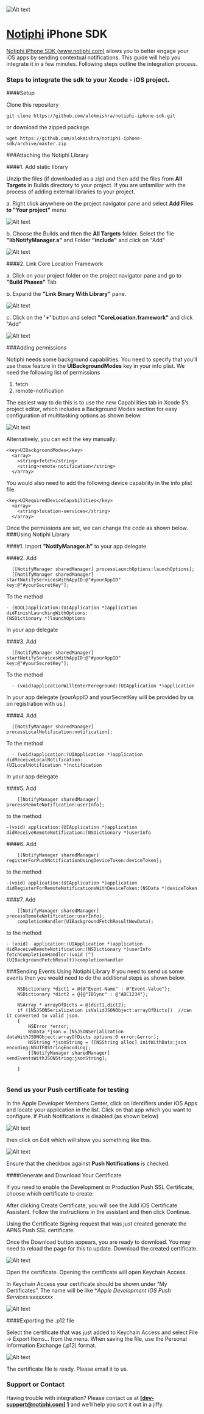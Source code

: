 ![Alt text](/READMESCR/not.png?raw=true)

[Notiphi](http://www.notiphi.com) iPhone SDK
==================

[Notiphi iPhone SDK (www.notiphi.com)](http://www.notiphi.com) allows you to better engage your iOS apps by sending contextual notifications. This guide will help you integrate it in a few minutes. Following steps outline the integration process.

### Steps to integrate the sdk to your Xcode - iOS project.

####Setup

Clone this repository

```
git clone https://github.com/alokmishra/notiphi-iphone-sdk.git
```

or download the zipped package.

```
wget https://github.com/alokmishra/notiphi-iphone-sdk/archive/master.zip
```

###Attaching the Notiphi Library

####1. Add static library

Unzip the files (if downloaded as a zip) and then add the files from **All Targets** in Builds directory to your project. If you are unfamiliar with the process of adding external libraries to your project.

a. Right click anywhere on the project navigator pane and select **Add Files to "Your project"** menu

![Alt text](/READMESCR/1a.png?raw=true)

b. Choose the Builds and then the **All Targets** folder. Select the file **"libNotifyManager.a"** and Folder **"include"** and click on "Add"

![Alt text](/READMESCR/1b.png?raw=true)

####2. Link Core Location Framework

a. Click on your project folder on the project navigator pane and go to **"Build Phases"** Tab

b. Expand the **"Link Binary With Library"** pane.

![Alt text](/READMESCR/2b.png?raw=true)

c. Click on the **'+'** button and select **"CoreLocation.framework"** and click "Add"

![Alt text](/READMESCR/2c.png?raw=true)

###Adding permissions

Notiphi needs some background capabilities. You need to specify that you’ll use these feature in the **UIBackgroundModes** key in your info plist.
We need the following list of permissions

1. fetch
2. remote-notification

The easiest way to do this is to use the new Capabilities tab in Xcode 5’s project editor, which includes a Background Modes section for easy configuration of multitasking options as shown below.

![Alt text](/READMESCR/xcode_background.png?raw=true)

Alternatively, you can edit the key manually:

```
<key>UIBackgroundModes</key>
  <array>
    <string>fetch</string>
    <string>remote-notification</string>
  </array>
```

You would also need to add the following device capability in the info plist file.

```
<key>UIRequiredDeviceCapabilities</key>
  <array>
    <string>location-services</string>
  </array>
```

Once the permissions are set, we can change the code as shown below.
###Using Notiphi Library

####1. Import
**"NotifyManager.h"** to your app delegate

####2. Add
```
  [[NotifyManager sharedManager] processLaunchOptions:launchOptions];
  [[NotifyManager sharedManager] startNotifyServicesWithAppID:@"#yourAppID"
key:@"#yourSecretKey"];
```

To the method

```
- (BOOL)application:(UIApplication *)application didFinishLaunchingWithOptions:
(NSDictionary *)launchOptions
```

In your app delegate

####3. Add
```
  [[NotifyManager sharedManager] startNotifyServicesWithAppID:@"#yourAppID"
key:@"#yourSecretKey"];
```

To the method

```
  - (void)applicationWillEnterForeground:(UIApplication *)application
```

In your app delegate (yourAppID and yourSecretKey will be provided by us on registration with us.)


####4. Add
```
  [[NotifyManager sharedManager] processLocalNotification:notification];
```

To the method

```
  - (void)application:(UIApplication *)application
didReceiveLocalNotification:
(UILocalNotification *)notification
```

In your app delegate

####5. Add
```
    [[NotifyManager sharedManager] processRemoteNotification:userInfo];

```
to the method
```
-(void) application:(UIApplication *)application didReceiveRemoteNotification:(NSDictionary *)userInfo
```

####6. Add
```
    [[NotifyManager sharedManager] registerForPushNotificationUsingDeviceToken:deviceToken];
```
to the method
```
-(void) application:(UIApplication *)application didRegisterForRemoteNotificationsWithDeviceToken:(NSData *)deviceToken
```

####7. Add
```
    [[NotifyManager sharedManager] processRemoteNotification:userInfo];
    completionHandler(UIBackgroundFetchResultNewData);

```
to the method
```
- (void)  application:(UIApplication *)application didReceiveRemoteNotification:(NSDictionary *)userInfo
fetchCompletionHandler:(void (^)(UIBackgroundFetchResult))completionHandler

```

###Sending Events Using Notiphi Library
If you need to send us some events then you would need to do the additional steps as shown below.

```
    NSDictionary *dict1 = @{@"Event-Name" : @"Event-Value"};
    NSDictionary *dict2 = @{@"IDSync" : @"ABC1234"};

    NSArray * arrayOfDicts = @[dict1,dict2];
    if ([NSJSONSerialization isValidJSONObject:arrayOfDicts])  //can it converted to valid json.
    {
        NSError *error;
        NSData *json = [NSJSONSerialization dataWithJSONObject:arrayOfDicts options:0 error:&error];
        NSString *jsonString = [[NSString alloc] initWithData:json encoding:NSUTF8StringEncoding];
        [[NotifyManager sharedManager] sendEventsWithJSONString:jsonString];

    }


```


### Send us your Push certificate for testing

In the Apple Developer Members Center, click on Identifiers under iOS Apps and locate your application in the list. Click on that app which you want to configure. If Push Notifications is disabled (as shown below)

![Alt text](/READMESCR/not_disabled.png?raw=true)

then click on Edit which will show you something like this.

![Alt text](/READMESCR/edit_nots.png?raw=true)

Ensure that the checkbox against  **Push Notifications** is checked.

####Generate and Download Your Certificate

If you need to enable the Development or Production Push SSL Certificate, choose which certificate to create:

After clicking Create Certificate, you will see the Add iOS Certificate Assistant. Follow the instructions in the assistant and then click Continue.

Using the Certificate Signing request that was just created generate the APNS Push SSL certificate.

Once the Download button appears, you are ready to download. You may need to reload the page for this to update. Download the created certificate.

![Alt text](/READMESCR/download.png?raw=true)

Open the certificate. Opening the certificate will open Keychain Access.

In Keychain Access your certificate should be shown under “My Certificates”. The name will be like **Apple Development IOS Push Services:*xxxxxxxx**

![Alt text](/READMESCR/certs.png?raw=true)

####Exporting the .p12 file

Select the certificate that was just added to Keychain Access and select File -> Export Items... from the menu. When saving the file, use the Personal Information Exchange (.p12) format.

![Alt text](/READMESCR/export.png?raw=true)

The certificate file is ready. Please email it to us.


### Support or Contact

Having trouble with integration? Please contact us at **[dev-support@notiphi.com] [1]** and we’ll help you sort it out in a jiffy.

[1]: mailto:dev-support@notiphi.com        "dev-support@notiphi.com"
